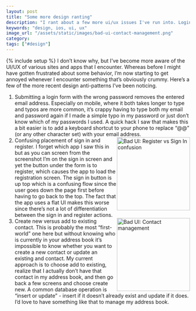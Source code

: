 ```yaml
---
layout: post
title: "Some more design ranting"
description: "I rant about a few more ui/ux issues I've run into. Login forms resetting emails, sign in vs register placement, new vs existing contact management."
keywords: "design, ios, ui, ux"
image_url: "/assets/static/images/bad-ui-contact-management.png"
category:
tags: ["#design"]
---
```

{% include setup %}
I don’t know why, but I’ve become more aware of the UI/UX of various sites and apps that I encounter. Whereas before I might have gotten frustrated about some behavior, I’m now starting to get annoyed whenever I encounter something that’s obviously crummy. Here’s a few of the more recent design anti-patterns I’ve been noticing.

<ol>
  <li>Submitting a login form with the wrong password removes the entered email address. Especially on mobile, where it both takes longer to type and typos are more common, it’s crappy having to type both my email and password again if I made a simple typo in my password or just don’t know which of my passwords I used. A quick hack I saw that makes this a bit easier is to add a keyboard shortcut to your phone to replace “@@” (or any other character set) with your email address.</li>

  <li>
    <img src="{{ IMG_PATH }}bad-ui-register-vs-signin.png" alt="Bad UI: Register vs Sign In confusion" style="float:right; width:200px"/>
    Confusing placement of sign in and register. I forget which app I saw this in but as you can screen from the screenshot I’m on the sign in screen and yet the button under the form is to register, which causes the app to load the registration screen. The sign in button is up top which is a confusing flow since the user goes down the page first before having to go back to the top. The fact that the app uses a flat UI makes this worse since there’s not a lot of differentiation between the sign in and register actions.
  </li>

  <li>
    <img src="{{ IMG_PATH }}bad-ui-contact-management.png" alt="Bad UI: Contact management" style="float:right; width:200px"/>
    Create new versus add to existing contact. This is probably the most “first-world” one here but without knowing who is currently in your address book it’s impossible to know whether you want to create a new contact or update an existing and contact. My current approach is to choose add to existing, realize that I actually don’t have that contact in my address book, and then go back a few screens and choose create new. A common database operation is “insert or update” - insert if it doesn’t already exist and update if it does. I’d love to have something like that to manage my address book.
  </li>
</ol>
